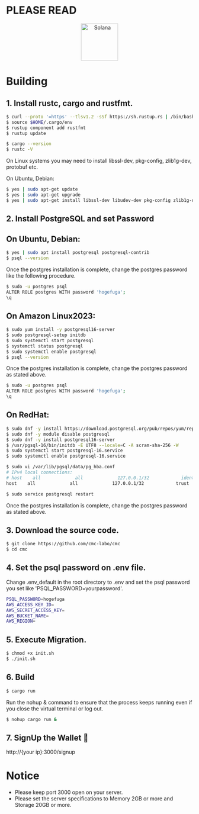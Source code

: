 # PLEASE READ

<p align="center">
    <img alt="Solana" src="https://hpscript.s3.ap-northeast-1.amazonaws.com/cmc.png" width="100" />
</p>

# Building

## **1. Install rustc, cargo and rustfmt.**
```bash
$ curl --proto '=https' --tlsv1.2 -sSf https://sh.rustup.rs | /bin/bash -s -- -y
$ source $HOME/.cargo/env
$ rustup component add rustfmt
$ rustup update
```

```bash
$ cargo --version
$ rustc -V
```

On Linux systems you may need to install libssl-dev, pkg-config, zlib1g-dev, protobuf etc.

On Ubuntu, Debian:

```bash
$ yes | sudo apt-get update
$ yes | sudo apt-get upgrade
$ yes | sudo apt-get install libssl-dev libudev-dev pkg-config zlib1g-dev llvm clang cmake make libprotobuf-dev protobuf-compiler libpq-dev
```

## **2. Install PostgreSQL and set Password**
On Ubuntu, Debian:
---
```bash
$ yes | sudo apt install postgresql postgresql-contrib
$ psql --version
```
Once the postgres installation is complete, change the postgres password like the following procedure.

```bash
$ sudo -u postgres psql
ALTER ROLE postgres WITH password 'hogefuga';
\q
```


On Amazon Linux2023:
---
```bash
$ sudo yum install -y postgresql16-server
$ sudo postgresql-setup initdb
$ sudo systemctl start postgresql
$ systemctl status postgresql
$ sudo systemctl enable postgresql
$ psql --version
```
Once the postgres installation is complete, change the postgres password as stated above.

```bash
$ sudo -u postgres psql
ALTER ROLE postgres WITH password 'hogefuga';
\q
```
On RedHat:
---
```bash
$ sudo dnf -y install https://download.postgresql.org/pub/repos/yum/reporpms/EL-9-x86_64/pgdg-redhat-repo-latest.noarch.rpm
$ sudo dnf -y module disable postgresql
$ sudo dnf -y install postgresql16-server
$ /usr/pgsql-16/bin/initdb -E UTF8 --locale=C -A scram-sha-256 -W
$ sudo systemctl start postgresql-16.service
$ sudo systemctl enable postgresql-16.service
```

```bash
$ sudo vi /var/lib/pgsql/data/pg_hba.conf
# IPv4 local connections:
# host    all             all             127.0.0.1/32            ident
host    all             all             127.0.0.1/32            trust

$ sudo service postgresql restart
```
Once the postgres installation is complete, change the postgres password as stated above.

## **3. Download the source code.**

```bash
$ git clone https://github.com/cmc-labo/cmc
$ cd cmc
```

## **4. Set the psql password on .env file.**
Change .env_default in the root directory to .env and set the psql password you set like 'PSQL_PASSWORD=yourpassword'.

```bash
PSQL_PASSWORD=hogefuga
AWS_ACCESS_KEY_ID=
AWS_SECRET_ACCESS_KEY=
AWS_BUCKET_NAME=
AWS_REGION=
```

## **5. Execute Migration.**
```bash
$ chmod +x init.sh
$ ./init.sh
```

## **6. Build**
```bash
$ cargo run
```

Run the nohup & command to ensure that the process keeps running even if you close the virtual terminal or log out.
```bash
$ nohup cargo run &
```

## **7. SignUp the Wallet 🚀**
http://{your ip}:3000/signup


# Notice
- Please keep port 3000 open on your server.
- Please set the server specifications to Memory 2GB or more and Storage 20GB or more.